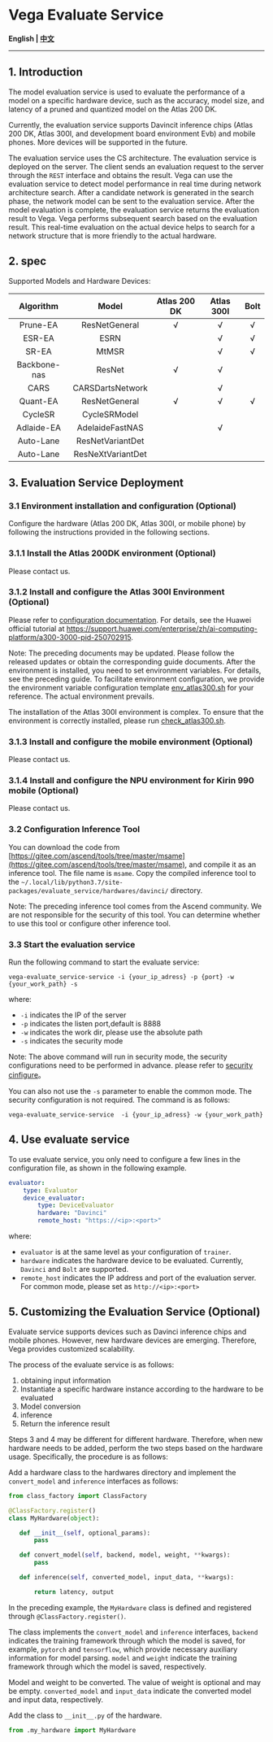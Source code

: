 # Vega Evaluate Service

**English | [中文](./README.cn.md)**

---

## 1.  Introduction

The model evaluation service is used to evaluate the performance of a model on a specific hardware device, such as the accuracy, model size, and latency of a pruned and quantized model on the Atlas 200 DK.

Currently, the evaluation service supports Davincit inference chips (Atlas 200 DK, Atlas 300I, and development board environment Evb) and mobile phones. More devices will be supported in the future.

The evaluation service uses the CS architecture. The evaluation service is deployed on the server. The client sends an evaluation request to the server through the `REST` interface and obtains the result. Vega can use the evaluation service to detect model performance in real time during network architecture search. After a candidate network is generated in the search phase, the network model can be sent to the evaluation service. After the model evaluation is complete, the evaluation service returns the evaluation result to Vega. Vega performs subsequent search based on the evaluation result. This real-time evaluation on the actual device helps to search for a network structure that is more friendly to the actual hardware.

## 2. spec

Supported Models and Hardware Devices:

| Algorithm | Model | Atlas 200 DK | Atlas 300I | Bolt |
| :--: | :--: | :--: | :--: | :--: |
| Prune-EA | ResNetGeneral | √ | √ | √ |
| ESR-EA | ESRN | | √ | √ |
| SR-EA | MtMSR | | √ | √ |
| Backbone-nas | ResNet| √| √ | |
| CARS | CARSDartsNetwork | | √ | |
| Quant-EA | ResNetGeneral | √ | √ | √ |
| CycleSR | CycleSRModel | | | |
| Adlaide-EA | AdelaideFastNAS | | √ | |
| Auto-Lane | ResNetVariantDet | | |
| Auto-Lane | ResNeXtVariantDet | | |

## 3. Evaluation Service Deployment

### 3.1 Environment installation and configuration (Optional)

Configure the hardware (Atlas 200 DK, Atlas 300I, or mobile phone) by following the instructions provided in the following sections.

### 3.1.1 Install the Atlas 200DK environment (Optional)

Please contact us.

### 3.1.2 Install and configure the Atlas 300I Environment (Optional)

Please refer to [configuration documentation](./docs/en/ascend_310.md).
For details, see the Huawei official tutorial at <https://support.huawei.com/enterprise/zh/ai-computing-platform/a300-3000-pid-250702915>.

Note: The preceding documents may be updated. Please follow the released updates or obtain the corresponding guide documents. After the environment is installed, you need to set environment variables. For details, see the preceding guide. To facilitate environment configuration, we provide the environment variable configuration template [env_atlas300.sh](https://github.com/huawei-noah/vega/blob/master/evaluate_service/hardwares/davinci/env/env_atlas300.sh) for your reference. The actual environment prevails.

The installation of the Atlas 300I environment is complex. To ensure that the environment is correctly installed, please run [check_atlas300.sh](https://github.com/huawei-noah/vega/blob/master/evaluate_service/hardwares/davinci/env/check_atlas300.sh).

### 3.1.3 Install and configure the mobile environment (Optional)

Please contact us.

### 3.1.4 Install and configure the NPU environment for Kirin 990 mobile (Optional)

Please contact us.

### 3.2 Configuration Inference Tool

You can download the code from [https://gitee.com/ascend/tools/tree/master/msame](https://gitee.com/ascend/tools/tree/master/msame), and compile it as an inference tool. The file name is `msame`.
Copy the compiled inference tool to the `~/.local/lib/python3.7/site-packages/evaluate_service/hardwares/davinci/` directory.

Note: The preceding inference tool comes from the Ascend community. We are not responsible for the security of this tool. You can determine whether to use this tool or configure other inference tool.

### 3.3 Start the evaluation service

Run the following command to start the evaluate service:

```shell
vega-evaluate_service-service -i {your_ip_adress} -p {port} -w {your_work_path} -s
```

where:

- `-i` indicates the IP of the server
- `-p` indicates the listen port,default is 8888
- `-w` indicates the work dir, please use the absolute path
- `-s` indicates the security mode

Note:
The above command will run in security mode, the security configurations need to be performed in advance.
please refer to [security cinfigure](https://github.com/huawei-noah/vega/tree/master/docs/cn/user/security_configure.md)。

You can also not use the `-s` parameter to enable the common mode. The security configuration is not required. The command is as follows:

```shell
vega-evaluate_service-service  -i {your_ip_adress} -w {your_work_path}
```

## 4. Use evaluate service

To use evaluate service, you only need to configure a few lines in the configuration file, as shown in the following example.

```yaml
evaluator:
    type: Evaluator
    device_evaluator:
        type: DeviceEvaluator
        hardware: "Davinci"
        remote_host: "https://<ip>:<port>"
```

where:

- `evaluator` is at the same level as your configuration of `trainer`. 
- `hardware` indicates the hardware device to be evaluated. Currently, `Davinci` and `Bolt` are supported. 
- `remote_host` indicates the IP address and port of the evaluation server. For common mode, please set as 
`http://<ip>:<port>`

## 5. Customizing the Evaluation Service (Optional)

Evaluate service supports devices such as Davinci inference chips and mobile phones. However, new hardware devices are emerging. Therefore, Vega provides customized scalability.

The process of the evaluate service is as follows:

1. obtaining input information
2. Instantiate a specific hardware instance according to the hardware to be evaluated
3. Model conversion
4. inference
5. Return the inference result

Steps 3 and 4 may be different for different hardware. Therefore, when new hardware needs to be added, perform the two steps based on the hardware usage. Specifically, the procedure is as follows:

Add a hardware class to the hardwares directory and implement the `convert_model` and `inference` interfaces as follows:

 ```python
from class_factory import ClassFactory

@ClassFactory.register()
class MyHardware(object):

    def __init__(self, optional_params):
        pass

    def convert_model(self, backend, model, weight, **kwargs):
        pass

    def inference(self, converted_model, input_data, **kwargs):

        return latency, output
```

In the preceding example, the `MyHardware` class is defined and registered through `@ClassFactory.register()`.

The class implements the `convert_model` and `inference` interfaces, `backend` indicates the training framework through which the model is saved, for example, `pytorch` and `tensorflow`, which provide necessary auxiliary information for model parsing. `model` and `weight` indicate the training framework through which the model is saved, respectively.

Model and weight to be converted. The value of weight is optional and may be empty. `converted_model` and `input_data` indicate the converted model and input data, respectively.

Add the class to `__init__.py` of the hardware.

```python
from .my_hardware import MyHardware
```
